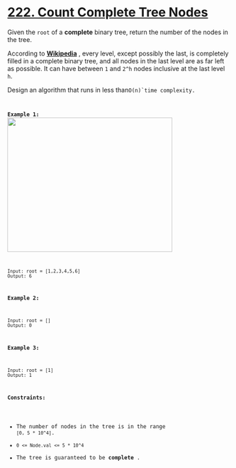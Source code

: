 # [222. Count Complete Tree Nodes](https://leetcode.com/problems/count-complete-tree-nodes/description/?envType=study-plan-v2&envId=top-interview-150)

Given the `root` of a **complete** binary tree, return the number of the nodes in the tree.

According to **<a href="http://en.wikipedia.org/wiki/Binary_tree#Types_of_binary_trees" target="_blank">Wikipedia</a>** , every level, except possibly the last, is completely filled in a complete binary tree, and all nodes in the last level are as far left as possible. It can have between `1` and `2^h` nodes inclusive at the last level `h`.

Design an algorithm that runs in less than<code data-stringify-type="code">O(n)`time complexity.

**Example 1:**
<img alt="" src="https://assets.leetcode.com/uploads/2021/01/14/complete.jpg" style="width: 372px; height: 302px;">

```
Input: root = [1,2,3,4,5,6]
Output: 6
```

**Example 2:**

```
Input: root = []
Output: 0
```

**Example 3:**

```
Input: root = [1]
Output: 1
```

**Constraints:**

- The number of nodes in the tree is in the range `[0, 5 * 10^4]`.
- `0 <= Node.val <= 5 * 10^4`
- The tree is guaranteed to be **complete** .
